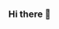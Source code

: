 ### Hi there 👋

<!--
**Darshshah23/Darshshah23** is a ✨ _special_ ✨ repository because its `README.md` (this file) appears on your GitHub profile.

Here are some ideas to get you started:

## 👋 Hi, I'm Darsh, a Robotics and Autonomous Systems Engineer with specializing in Mechanical engineering. I have experience in designing, building, and programming robots for various applications. 

I’m interested in Robotics, motion planning, control systems, and computer vision.

- 🔭 I’m currently working on ...
- 🌱 I’m currently learning ...
- 👯 I’m looking to collaborate on ...
- 🤔 I’m looking for help with ...
- 💬 Ask me about ...
- 📫 How to reach me: ...
- 😄 Pronouns: ...
- ⚡ Fun fact: ...
-->
